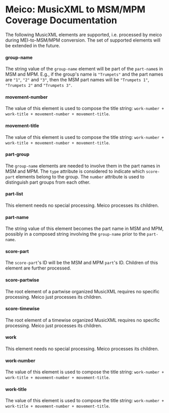 # Meico: MusicXML to MSM/MPM Coverage Documentation

The following MusicXML elements are supported, i.e. processed by meico during MEI-to-MSM/MPM conversion. The set of supported elements will be extended in the future.


#### group-name
The string value of the `group-name` element will be part of the `part-name`s in MSM and MPM. E.g., if the group's name is `"Trumpets"` and the part names are `"1"`, `"2"` and `"3"`, then the MSM part names will be `"Trumpets 1"`, `"Trumpets 2"` and `"Trumpets 3"`.

#### movement-number
The value of this element is used to compose the title string: `work-number + work-title + movement-number + movement-title`.

#### movement-title
The value of this element is used to compose the title string: `work-number + work-title + movement-number + movement-title`.

#### part-group
The `group-name` elements are needed to involve them in the part names in MSM and MPM. The `type` attribute is considered to indicate which `score-part` elements belong to the group. The `number` attribute is used to distinguish part groups from each other.

#### part-list
This element needs no special processing. Meico processes its children.

#### part-name
The string value of this element becomes the part name in MSM and MPM, possibly in a composed string involving the `group-name` prior to the `part-name`. 

#### score-part
The `score-part`'s ID will be the MSM and MPM `part`'s ID. Children of this element are further processed.

#### score-partwise
The root element of a partwise organized  MusicXML requires no specific processing. Meico just processes its children.

#### score-timewise
The root element of a timewise organized  MusicXML requires no specific processing. Meico just processes its children.

#### work
This element needs no special processing. Meico processes its children.

#### work-number
The value of this element is used to compose the title string: `work-number + work-title + movement-number + movement-title`.

#### work-title
The value of this element is used to compose the title string: `work-number + work-title + movement-number + movement-title`.
